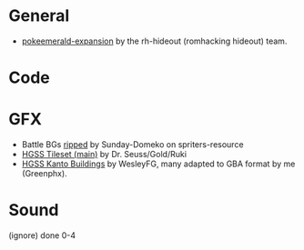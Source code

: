 # General
- [pokeemerald-expansion](https://github.com/rh-hideout/pokeemerald-expansion) by the rh-hideout (romhacking hideout) team.

# Code

# GFX
- Battle BGs [ripped](https://www.spriters-resource.com/fullview/18502/) by Sunday-Domeko on spriters-resource
- [HGSS Tileset (main)](https://whackahack.com/foro/threads/parche-fire-red-tileset-gs-chronicles-mas-de-20-tilesets.46374/) by Dr. Seuss/Gold/Ruki
- [HGSS Kanto Buildings](https://www.deviantart.com/wesleyfg/art/HGSS-TILISET-MY-WORK-COMPLETE-215147688) by WesleyFG, many adapted to GBA format by me (Greenphx).

# Sound

(ignore) done 0-4